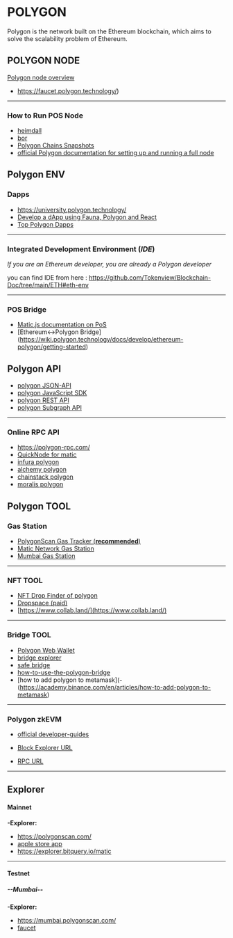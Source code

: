# POLYGON

Polygon is the network built on the Ethereum blockchain, which aims to solve the scalability problem of Ethereum.


## POLYGON NODE

[Polygon node overview](https://www.alchemy.com/overviews/polygon-node)

- https://faucet.polygon.technology/)

------

### How to Run POS Node

- [heimdall](https://github.com/maticnetwork/heimdall)
- [bor](https://github.com/maticnetwork/bor)
- [Polygon Chains Snapshots](https://snapshot.polygon.technology/)
- [official Polygon documentation for setting up and running a full node](https://docs.polygon.technology/docs/develop/network-details/full-node-deployment/)


## Polygon ENV

### Dapps

- https://university.polygon.technology/
- [Develop a dApp using Fauna, Polygon and React](https://docs.polygon.technology/docs/develop/dapp-fauna-polygon-react)
- [Top Polygon Dapps](https://dappradar.com/rankings/protocol/polygon)

------

### Integrated Development Environment (*IDE*)

*If you are an Ethereum developer, you are already a Polygon developer*

you can find IDE from here : https://github.com/Tokenview/Blockchain-Doc/tree/main/ETH#eth-env

------

### POS Bridge

-  [Matic.js documentation on PoS](https://wiki.polygon.technology/docs/develop/ethereum-polygon/matic-js/get-started) 
-  [Ethereum↔Polygon Bridge] (https://wiki.polygon.technology/docs/develop/ethereum-polygon/getting-started)


## Polygon API

- [polygon JSON-API](https://docs.polygon.technology/docs/json-rpc)
- [polygon JavaScript SDK](https://polygon-sdk-js.readthedocs.io/en/latest/)
- [polygon REST API](https://polygon-sdk-js.readthedocs.io/en/latest/)
- [polygon Subgraph API](https://polygon-sdk-js.readthedocs.io/en/latest/)

------

### Online RPC API

- https://polygon-rpc.com/
- [QuickNode for matic](https://www.quicknode.com/chains/matic)
- [infura polygon](https://www.infura.io/networks/ethereum/polygon)
- [alchemy polygon](https://www.alchemy.com/polygon)
- [chainstack polygon](https://chainstack.com/build-better-with-polygon/)
- [moralis polygon](https://moralis.io/chains/polygon/)


## Polygon TOOL

### Gas Station

- [PolygonScan Gas Tracker (**recommended**)](https://polygonscan.com/gastracker) 
- [Matic Network Gas Station](https://gasstation-mainnet.matic.network/v2)
- [Mumbai Gas Station](https://gasstation-mumbai.matic.today/v2) 

------

### NFT TOOL

- [NFT Drop Finder of polygon](https://github.com/alchemyplatform/polygon-nft-finder)
- [Dropspace (paid)](https://www.dropspace.art/)
- [https://www.collab.land/](https://www.collab.land/)

------

### Bridge TOOL

- [Polygon Web Wallet](https://wallet.polygon.technology/)
- [bridge explorer](https://bridge-explorer.polygon.technology/deposits)
- [safe bridge](https://safe-bridge.polygon.technology/)
- [how-to-use-the-polygon-bridge](https://academy.binance.com/zh/articles/how-to-use-the-polygon-bridge)
- [how to add polygon to metamask](- (https://academy.binance.com/en/articles/how-to-add-polygon-to-metamask)

------

###  Polygon zkEVM

- [official developer-guides](https://wiki.polygon.technology/docs/category/developer-guides)

- [Block Explorer URL](https://explorer.public.zkevm-test.net/)

- [RPC URL](https://rpc.public.zkevm-test.net/)

------



## Explorer

  #### Mainnet

  **-Explorer:**
  - https://polygonscan.com/
  - [apple store app](https://apps.apple.com/ro/app/polygon-chain-explorer)
  - https://explorer.bitquery.io/matic

------

  #### Testnet

  ##### --Mumbai--

  **-Explorer:**
  - https://mumbai.polygonscan.com/
  - [faucet](https://faucet.polygon.technology/)


